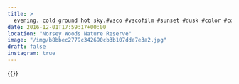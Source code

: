 ```yaml
---
title: >
  evening. cold ground hot sky.#vsco #vscofilm #sunset #dusk #color #colours #nature #sky
date: 2016-12-01T17:59:17+00:00
location: "Norsey Woods Nature Reserve"
image: "/img/b8bbec2779c342690cb3b107dde7e3a2.jpg"
draft: false
instagram: true
---
```


{{<photo src="/img/b8bbec2779c342690cb3b107dde7e3a2.jpg">}}
